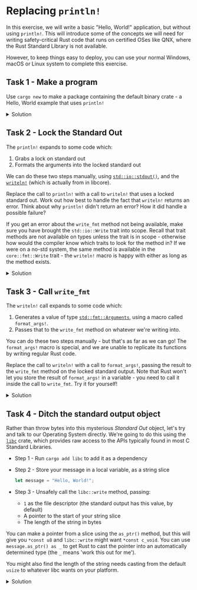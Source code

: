 # Replacing `println!`

In this exercise, we will write a basic "Hello, World!" application, but without using `println!`. This will introduce some of the concepts we will need for writing safety-critical Rust code that runs on certified OSes like QNX, where the Rust Standard Library is not available.

However, to keep things easy to deploy, you can use your normal Windows, macOS or Linux system to complete this exercise.

## Task 1 - Make a program

Use `cargo new` to make a package containing the default binary crate - a Hello, World example that uses `println!`

<details>
<summary>Solution</summary>

```console
$ cargo new testprogram
     Created binary (application) `testbin` package
$ cd testprogram
$ cargo run
   Compiling testbin v0.1.0 (/Users/jonathan/Documents/clients/training/oxidze-2024/testbin)
    Finished dev [unoptimized + debuginfo] target(s) in 0.32s
     Running `target/debug/testbin`
Hello, world!
```

</details>

## Task 2 - Lock the Standard Out

The `println!` expands to some code which:

1. Grabs a lock on standard out
2. Formats the arguments into the locked standard out

We can do these two steps manually, using [`std::io::stdout()`](https://doc.rust-lang.org/stable/std/io/fn.stdout.html), and the [`writeln!`](https://doc.rust-lang.org/stable/std/macro.writeln.html) (which is actually from in libcore).

Replace the call to `println!` with a call to `writeln!` that uses a locked standard out. Work out how best to handle the fact that `writeln!` returns an error. Think about why `println!` didn't return an error? How it did handle a possible failure?

If you get an error about the `write_fmt` method not being available, make sure you have brought the `std::io::Write` trait into scope. Recall that trait methods are not available on types unless the trait is in scope - otherwise how would the compiler know which traits to look for the method in? If we were on a no-std system, the same method is available in the `core::fmt::Write` trait - the `writeln!` macro is happy with either as long as the method exists.

<details>
<summary>Solution</summary>

```rust
use std::io::Write;

fn main() {
    let mut stdout = std::io::stdout();
    writeln!(stdout, "Hello, World!").expect("writing to stdout");
}
```

The `writeln` call can fail because the it can get an error from the object it is writing to. What if you are writing to a file on disk, and the disk is full? Or the USB Thumb Drive it is on is unplugged? The `println!` macro knows it only writes to Standard Out, and if that is broken, there isn't much you can do about it (you probably can't even print an error), so it just panics.

</details>

## Task 3 - Call `write_fmt`

The `writeln!` call expands to some code which:

1. Generates a value of type [`std::fmt::Arguments`](https://doc.rust-lang.org/stable/std/fmt/struct.Arguments.html), using a macro called `format_args!`.
2. Passes that to the `write_fmt` method on whatever we're writing into.

You can do these two steps manually - but that's as far as we can go! The `format_args!` macro is special, and we are unable to replicate its functions by writing regular Rust code.

Replace the call to `writeln!` with a call to `format_args!`, passing the result to the `write_fmt` method on the locked standard output. Note that Rust won't let you store the result of `format_args!` in a variable - you need to call it inside the call to `write_fmt`. Try it for yourself!

<details>
<summary>Solution</summary>

```rust
use std::io::Write;

fn main() {
    let mut stdout = std::io::stdout();
    stdout.write_fmt(format_args!("Hello, World!"));
}
```

</details>

## Task 4 - Ditch the standard output object

Rather than throw bytes into this mysterious *Standard Out* object, let's try and talk to our Operating System directly. We're going to do this using the [`libc`](https://docs.rs/libc) crate, which provides raw access to the APIs typically found in most C Standard Libraries.

* Step 1 - Run `cargo add libc` to add it as a dependency
* Step 2 - Store your message in a local variable, as a string slice

  ```rust
  let message = "Hello, World!";
  ```

* Step 3 - Unsafely call the `libc::write` method, passing:
  * `1` as the file descriptor (the standard output has this value, by default)
  * A pointer to the start of your string slice
  * The length of the string in bytes

You can make a pointer from a slice using the `as_ptr()` method, but this will give you `*const u8` and `libc::write` might want `*const c_void`. You can use `message.as_ptr() as _` to get Rust to cast the pointer into an automatically determined type (the `_` means 'work this out for me').

You might also find the length of the string needs casting from the default `usize` to whatever libc wants on your platform.

<details>
<summary>Solution</summary>

```rust ignore
fn main() {
    let message = "Hello, world";
    unsafe {
        libc::write(1, message.as_ptr() as _, message.len() as _);
    }
}
```

</details>
